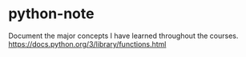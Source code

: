 # python-note
Document the major concepts I have learned throughout the courses.
https://docs.python.org/3/library/functions.html
